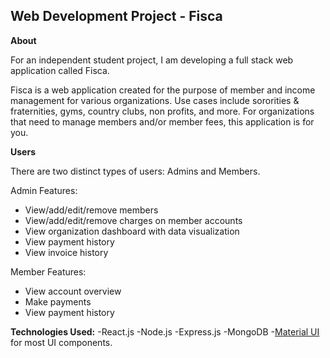 ## Web Development Project - Fisca

**About**

For an independent student project, I am developing a full stack web application called Fisca.

Fisca is a web application created for the purpose of member and income management for various organizations. Use cases include sororities & fraternities, gyms, country clubs, non profits, and more. For organizations that need to manage members and/or member fees, this application is for you.

**Users**

There are two distinct types of users: Admins and Members.

Admin Features:

- View/add/edit/remove members
- View/add/edit/remove charges on member accounts
- View organization dashboard with data visualization
- View payment history
- View invoice history

Member Features:

- View account overview
- Make payments
- View payment history

**Technologies Used:**
-React.js
-Node.js
-Express.js
-MongoDB
-[Material UI](https://mui.com/) for most UI components.
